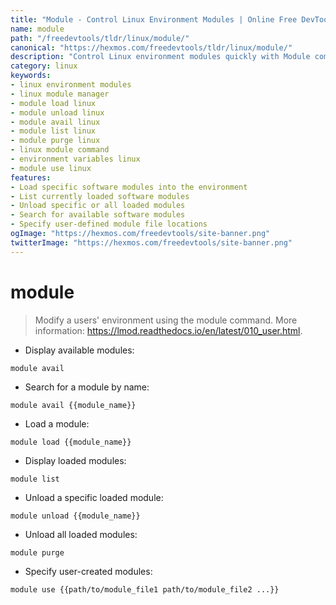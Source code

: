 ```yaml
---
title: "Module - Control Linux Environment Modules | Online Free DevTools by Hexmos"
name: module
path: "/freedevtools/tldr/linux/module/"
canonical: "https://hexmos.com/freedevtools/tldr/linux/module/"
description: "Control Linux environment modules quickly with Module command. Load, unload, list, and purge modules. Free online tool, no registration required."
category: linux
keywords:
- linux environment modules
- linux module manager
- module load linux
- module unload linux
- module avail linux
- module list linux
- module purge linux
- linux module command
- environment variables linux
- module use linux
features:
- Load specific software modules into the environment
- List currently loaded software modules
- Unload specific or all loaded modules
- Search for available software modules
- Specify user-defined module file locations
ogImage: "https://hexmos.com/freedevtools/site-banner.png"
twitterImage: "https://hexmos.com/freedevtools/site-banner.png"
---
```


# module

> Modify a users' environment using the module command.
> More information: <https://lmod.readthedocs.io/en/latest/010_user.html>.

- Display available modules:

`module avail`

- Search for a module by name:

`module avail {{module_name}}`

- Load a module:

`module load {{module_name}}`

- Display loaded modules:

`module list`

- Unload a specific loaded module:

`module unload {{module_name}}`

- Unload all loaded modules:

`module purge`

- Specify user-created modules:

`module use {{path/to/module_file1 path/to/module_file2 ...}}`
